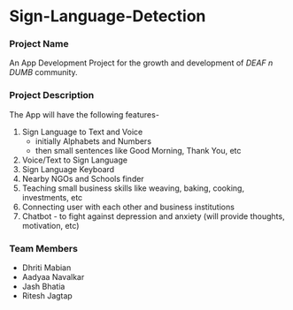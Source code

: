 # Sign-Language-Detection

### Project Name
An App Development Project for the growth and development of _DEAF n DUMB_ community.

### Project Description
The App will have the following features-
1. Sign Language to Text and Voice
      - initially Alphabets and Numbers
      - then small sentences like Good Morning, Thank You, etc
2. Voice/Text to Sign Language
3. Sign Language Keyboard
4. Nearby NGOs and Schools finder
5. Teaching small business skills like weaving, baking, cooking, investments, etc
6. Connecting user with each other and business institutions
7. Chatbot - to fight against depression and anxiety (will provide thoughts,          motivation, etc)

### Team Members
- Dhriti Mabian
- Aadyaa Navalkar
- Jash Bhatia
- Ritesh Jagtap